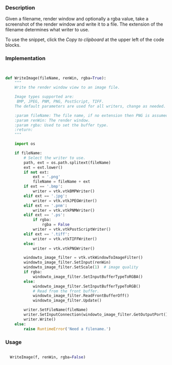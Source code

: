 ### Description
Given a filename, render window and optionally a rgba value, take a screenshot of the render window and write it to a file. The extension of the filename determines what writer to use.

To use the snippet, click the *Copy to clipboard* at the upper left of the code blocks.

### Implementation
```python


def WriteImage(fileName, renWin, rgba=True):
    """
    Write the render window view to an image file.

    Image types supported are:
     BMP, JPEG, PNM, PNG, PostScript, TIFF.
    The default parameters are used for all writers, change as needed.

    :param fileName: The file name, if no extension then PNG is assumed.
    :param renWin: The render window.
    :param rgba: Used to set the buffer type.
    :return:
    """

    import os

    if fileName:
        # Select the writer to use.
        path, ext = os.path.splitext(fileName)
        ext = ext.lower()
        if not ext:
            ext = '.png'
            fileName = fileName + ext
        if ext == '.bmp':
            writer = vtk.vtkBMPWriter()
        elif ext == '.jpg':
            writer = vtk.vtkJPEGWriter()
        elif ext == '.pnm':
            writer = vtk.vtkPNMWriter()
        elif ext == '.ps':
            if rgba:
                rgba = False
            writer = vtk.vtkPostScriptWriter()
        elif ext == '.tiff':
            writer = vtk.vtkTIFFWriter()
        else:
            writer = vtk.vtkPNGWriter()

        windowto_image_filter = vtk.vtkWindowToImageFilter()
        windowto_image_filter.SetInput(renWin)
        windowto_image_filter.SetScale(1)  # image quality
        if rgba:
            windowto_image_filter.SetInputBufferTypeToRGBA()
        else:
            windowto_image_filter.SetInputBufferTypeToRGB()
            # Read from the front buffer.
            windowto_image_filter.ReadFrontBufferOff()
            windowto_image_filter.Update()

        writer.SetFileName(fileName)
        writer.SetInputConnection(windowto_image_filter.GetOutputPort())
        writer.Write()
    else:
        raise RuntimeError('Need a filename.')


```

### Usage

```python

  WriteImage(f, renWin, rgba=False)

```
